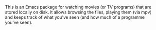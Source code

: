 This is an Emacs package for watching movies (or TV programs) that are
stored locally on disk.  It allows browsing the files, playing them
(via mpv) and keeps track of what you've seen (and how much of a
programme you've seen).

